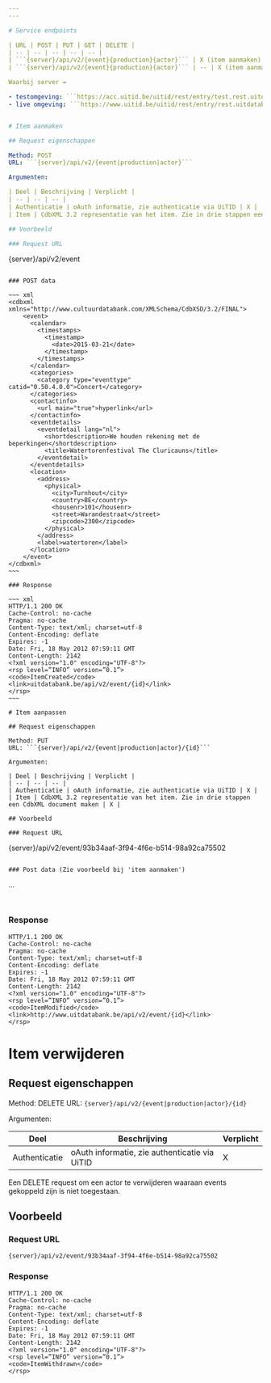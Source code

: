 ```yaml
---
---

# Service endpoints

| URL | POST | PUT | GET | DELETE |
| -- | -- | -- | -- | -- |
| ```{server}/api/v2/{event}{production}{actor}``` | X (item aanmaken) | -- | X (item opzoeken) | -- |
| ```{server}/api/v2/{event}{production}{actor}``` | -- | X (item aanmaken) | X (item detail) | X (item verwijderen) |

Waarbij server =

- testomgeving: ```https://acc.uitid.be/uitid/rest/entry/test.rest.uitdatabank.be```
- live omgeving: ```https://www.uitid.be/uitid/rest/entry/rest.uitdatabank.be```


# Item aanmaken

## Request eigenschappen

Method: POST
URL: ```{server}/api/v2/{event|production|actor}```

Argumenten:

| Deel | Beschrijving | Verplicht |
| -- | -- | -- |
| Authenticatie | oAuth informatie, zie authenticatie via UiTID | X |
| Item | CdbXML 3.2 representatie van het item. Zie in drie stappen een CdbXML document maken | X |

## Voorbeeld

### Request URL

```
{server}/api/v2/event
```

### POST data

~~~ xml
<cdbxml xmlns="http://www.cultuurdatabank.com/XMLSchema/CdbXSD/3.2/FINAL">
    <event>
      <calendar>
        <timestamps>
          <timestamp>
            <date>2015-03-21</date>
          </timestamp>
        </timestamps>
      </calendar>
      <categories>
        <category type="eventtype" catid="0.50.4.0.0">Concert</category>
      </categories>
      <contactinfo>
        <url main="true">hyperlink</url>
      </contactinfo>
      <eventdetails>
        <eventdetail lang="nl">
          <shortdescription>We houden rekening met de beperkingen</shortdescription>
          <title>Watertorenfestival The Cluricauns</title>
        </eventdetail>
      </eventdetails>
      <location>
        <address>
          <physical>
            <city>Turnhout</city>
            <country>BE</country>
            <housenr>101</housenr>
            <street>Warandestraat</street>
            <zipcode>2300</zipcode>
          </physical>
        </address>
        <label>watertoren</label>
      </location>
    </event>
</cdbxml>
~~~

### Response

~~~ xml
HTTP/1.1 200 OK
Cache-Control: no-cache
Pragma: no-cache
Content-Type: text/xml; charset=utf-8
Content-Encoding: deflate
Expires: -1
Date: Fri, 18 May 2012 07:59:11 GMT
Content-Length: 2142
<?xml version="1.0" encoding="UTF-8"?>
<rsp level=”INFO” version=”0.1”>
<code>ItemCreated</code>
<link>uitdatabank.be/api/v2/event/{id}</link>
</rsp>
~~~

# Item aanpassen

## Request eigenschappen

Method: PUT
URL: ```{server}/api/v2/{event|production|actor}/{id}```

Argumenten:

| Deel | Beschrijving | Verplicht |
| -- | -- | -- |
| Authenticatie | oAuth informatie, zie authenticatie via UiTID | X |
| Item | CdbXML 3.2 representatie van het item. Zie in drie stappen een CdbXML document maken | X |

## Voorbeeld

### Request URL

```
{server}/api/v2/event/93b34aaf-3f94-4f6e-b514-98a92ca75502
```

### Post data (Zie voorbeeld bij 'item aanmaken')

```
...
```


```

### Response

```
HTTP/1.1 200 OK
Cache-Control: no-cache
Pragma: no-cache
Content-Type: text/xml; charset=utf-8
Content-Encoding: deflate
Expires: -1
Date: Fri, 18 May 2012 07:59:11 GMT
Content-Length: 2142
<?xml version="1.0" encoding="UTF-8"?>
<rsp level=”INFO” version=”0.1”>
<code>ItemModified</code>
<link>http://www.uitdatabank.be/api/v2/event/{id}</link>
</rsp>
```

# Item verwijderen

## Request eigenschappen

Method: DELETE
URL: ```{server}/api/v2/{event|production|actor}/{id}```

Argumenten:

| Deel | Beschrijving | Verplicht |
| -- | -- | -- |
| Authenticatie | oAuth informatie, zie authenticatie via UiTID | X |

Een DELETE request om een actor te verwijderen waaraan events gekoppeld zijn is niet toegestaan.

## Voorbeeld

### Request URL

```
{server}/api/v2/event/93b34aaf-3f94-4f6e-b514-98a92ca75502
```

### Response

```
HTTP/1.1 200 OK
Cache-Control: no-cache
Pragma: no-cache
Content-Type: text/xml; charset=utf-8
Content-Encoding: deflate
Expires: -1
Date: Fri, 18 May 2012 07:59:11 GMT
Content-Length: 2142
<?xml version="1.0" encoding="UTF-8"?>
<rsp level=”INFO” version=”0.1”>
<code>ItemWithdrawn</code>
</rsp>
```
